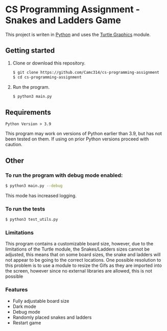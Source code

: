 # CS Programming Assignment - Snakes and Ladders Game

This project is writen in [Python](https://www.python.org/) and uses the [Turtle Graphics](https://docs.python.org/3/library/turtle.html) module.

## Getting started

1. Clone or download this repository.

   ```sh
   $ git clone https://github.com/Camc314/cs-programming-assignment
   $ cd cs-programming-assignment
   ```

2. Run the program.

   ```sh
   $ python3 main.py
   ```

## Requirements

```
Python Version > 3.9
```

This program may work on versions of Python earlier than 3.9, but has not been tested on them. If using on prior Python versions proceed with caution.

## Other

### To run the program with debug mode enabled:

```sh
$ python3 main.py --debug
```

This mode has increased logging.

### To run the tests

```sh
$ python3 test_utils.py
```

### Limitations

This program contains a customizable board size, however, due to the limitations of the Turtle module, the Snakes/Ladders sizes cannot be adjusted, this means that on some board sizes, the snake and ladders will not appear to be going to the correct locations. One possible resolution to this problem is to use a module to resize the Gifs as they are imported into the screen, however since no external libraries are allowed, this is not possible

### Features

- Fully adjustable board size
- Dark mode
- Debug mode
- Randomly placed snakes and ladders
- Restart game
